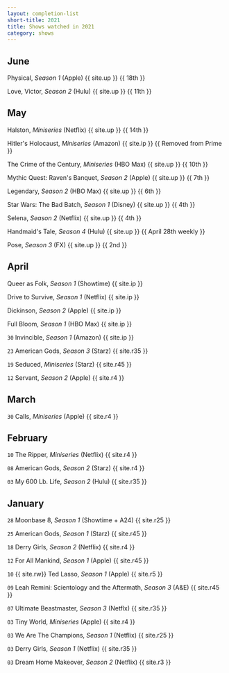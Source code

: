 ```yaml
---
layout: completion-list
short-title: 2021
title: Shows watched in 2021
category: shows
---
```

## June
Physical, _Season 1_ (Apple) {{ site.up }} {{ 18th }}

Love, Victor, _Season 2_ (Hulu) {{ site.up }} {{ 11th }}

## May
Halston, _Miniseries_ (Netflix) {{ site.up }} {{ 14th }}

Hitler's Holocaust, _Miniseries_ (Amazon) {{ site.ip }} {{ Removed from Prime }}

The Crime of the Century, _Miniseries_ (HBO Max) {{ site.up }} {{ 10th }}

Mythic Quest: Raven's Banquet, _Season 2_ (Apple) {{ site.up }} {{ 7th }}

Legendary, _Season 2_ (HBO Max) {{ site.up }} {{ 6th }}

Star Wars: The Bad Batch, _Season 1_ (Disney) {{ site.up }} {{ 4th }}

Selena, _Season 2_ (Netflix) {{ site.up }} {{ 4th }}

Handmaid's Tale, _Season 4_ (Hulu) {{ site.up }} {{ April 28th weekly }}

Pose, _Season 3_ (FX) {{ site.up }} {{ 2nd }}

## April
Queer as Folk, _Season 1_ (Showtime) {{ site.ip }}

Drive to Survive, _Season 1_ (Netflix) {{ site.ip }}

Dickinson, _Season 2_ (Apple) {{ site.ip }}

Full Bloom, _Season 1_ (HBO Max) {{ site.ip }}

`30` Invincible, _Season 1_ (Amazon) {{ site.ip }}

`23` American Gods, _Season 3_ (Starz) {{ site.r35 }}

`19` Seduced, _Miniseries_ (Starz) {{ site.r45 }}

`12` Servant, _Season 2_ (Apple) {{ site.r4 }}

## March
`30` Calls, _Miniseries_ (Apple) {{ site.r4 }}

## February
`10` The Ripper, _Miniseries_ (Netflix) {{ site.r4 }}

`08` American Gods, _Season 2_ (Starz) {{ site.r4 }}

`03` My 600 Lb. Life, _Season 2_ (Hulu) {{ site.r35 }}

## January
`28` Moonbase 8, _Season 1_ (Showtime + A24) {{ site.r25 }}

`25` American Gods, _Season 1_ (Starz) {{ site.r45 }}

`18` Derry Girls, _Season 2_ (Netflix) {{ site.r4 }}

`12` For All Mankind, _Season 1_ (Apple) {{ site.r45 }}

`10` {{ site.rw}} Ted Lasso, _Season 1_ (Apple) {{ site.r5 }}

`09` Leah Remini: Scientology and the Aftermath, _Season 3_ (A&E) {{ site.r45 }}

`07` Ultimate Beastmaster, _Season 3_ (Netflx) {{ site.r35 }}

`03` Tiny World, _Miniseries_ (Apple) {{ site.r4 }}

`03` We Are The Champions, _Season 1_ (Netflix) {{ site.r25 }}

`03` Derry Girls, _Season 1_ (Netflix) {{ site.r35 }}

`03` Dream Home Makeover, _Season 2_ (Netflix) {{ site.r3 }}